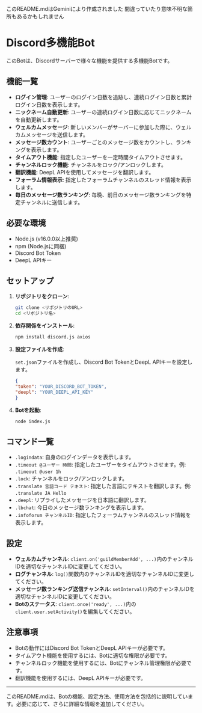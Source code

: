 このREADME.mdはGeminiにより作成されました
間違っていたり意味不明な箇所もあるかもしれません

# Discord多機能Bot

このBotは、Discordサーバーで様々な機能を提供する多機能Botです。

## 機能一覧

-   **ログイン管理**: ユーザーのログイン日数を追跡し、連続ログイン日数と累計ログイン日数を表示します。
-   **ニックネーム自動更新**: ユーザーの連続ログイン日数に応じてニックネームを自動更新します。
-   **ウェルカムメッセージ**: 新しいメンバーがサーバーに参加した際に、ウェルカムメッセージを送信します。
-   **メッセージ数カウント**: ユーザーごとのメッセージ数をカウントし、ランキングを表示します。
-   **タイムアウト機能**: 指定したユーザーを一定時間タイムアウトさせます。
-   **チャンネルロック機能**: チャンネルをロック/アンロックします。
-   **翻訳機能**: DeepL APIを使用してメッセージを翻訳します。
-   **フォーラム情報表示**: 指定したフォーラムチャンネルのスレッド情報を表示します。
-   **毎日のメッセージ数ランキング**: 毎晩、前日のメッセージ数ランキングを特定チャンネルに送信します。

## 必要な環境

-   Node.js (v16.0.0以上推奨)
-   npm (Node.jsに同梱)
-   Discord Bot Token
-   DeepL APIキー

## セットアップ

1.  **リポジトリをクローン**:
    
    ```bash
    git clone <リポジトリのURL>
    cd <リポジトリ名>
    ```
    
2.  **依存関係をインストール**:
    
    ```bash
    npm install discord.js axios
    ```
    
3.  **設定ファイルを作成**:
    
    `set.json`ファイルを作成し、Discord Bot TokenとDeepL APIキーを設定します。
    
    ```json
    {
    "token": "YOUR_DISCORD_BOT_TOKEN",
    "deepl": "YOUR_DEEPL_API_KEY"
    }
    ```
    
4.  **Botを起動**:
    
    ```bash
    node index.js
    ```
    

## コマンド一覧

-   `.logindata`: 自身のログインデータを表示します。
-   `.timeout @ユーザー 時間`: 指定したユーザーをタイムアウトさせます。例: `.timeout @user 1h`
-   `.lock`: チャンネルをロック/アンロックします。
-   `.translate 言語コード テキスト`: 指定した言語にテキストを翻訳します。例: `.translate JA Hello`
-   `.deepl`: リプライしたメッセージを日本語に翻訳します。
-   `.lbchat`: 今日のメッセージ数ランキングを表示します。
-   `.infoforum チャンネルID`: 指定したフォーラムチャンネルのスレッド情報を表示します。

## 設定

-   **ウェルカムチャンネル**: `client.on('guildMemberAdd', ...)`内のチャンネルIDを適切なチャンネルIDに変更してください。
-   **ログチャンネル**: `log()`関数内のチャンネルIDを適切なチャンネルIDに変更してください。
-   **メッセージ数ランキング送信チャンネル**: `setInterval()`内のチャンネルIDを適切なチャンネルIDに変更してください。
-   **Botのステータス**: `client.once('ready', ...)`内の`client.user.setActivity()`を編集してください。

## 注意事項

-   Botの動作にはDiscord Bot TokenとDeepL APIキーが必要です。
-   タイムアウト機能を使用するには、Botに適切な権限が必要です。
-   チャンネルロック機能を使用するには、Botにチャンネル管理権限が必要です。
-   翻訳機能を使用するには、DeepL APIキーが必要です。

---

このREADME.mdは、Botの機能、設定方法、使用方法を包括的に説明しています。必要に応じて、さらに詳細な情報を追加してください。
